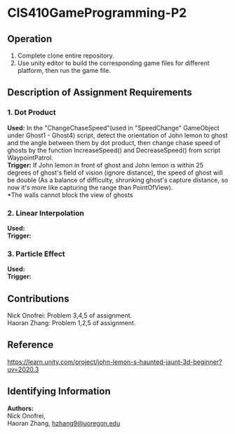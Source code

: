 # **CIS410GameProgramming-P2**
## **Operation**
1. Complete clone entire repository.
2. Use unity editor to build the corresponding game files for different platform, then run the game file.  
## **Description of Assignment Requirements**
### 1. Dot Product
**Used:** In the "ChangeChaseSpeed"(used in "SpeedChange" GameObject under Ghost1 - Ghost4) script, detect the orientation of John lemon to ghost and the angle between them by dot product, then change chase speed of ghosts by the function IncreaseSpeed() and DecreaseSpeed() from script WaypointPatrol.  
**Trigger:** If John lemon in front of ghost and John lemon is within 25 degrees of ghost's field of vision (ignore distance), the speed of ghost will be double (As a balance of difficulty, shrunking ghost's capture distance, so now it's more like capturing the range than PointOfView).  
*The walls cannot block the view of ghosts
### 2. Linear Interpolation
**Used:**  
**Trigger:**
### 3. Particle Effect
**Used:**  
**Trigger:**
## **Contributions**
Nick Onofrei: Problem 3,4,5 of assignment.  
Haoran Zhang: Problem 1,2,5 of assignment.
## **Reference** 
https://learn.unity.com/project/john-lemon-s-haunted-jaunt-3d-beginner?uv=2020.3
## **Identifying Information**
**Authors:**  
Nick Onofrei,  
Haoran Zhang, hzhang9@uoregon.edu

